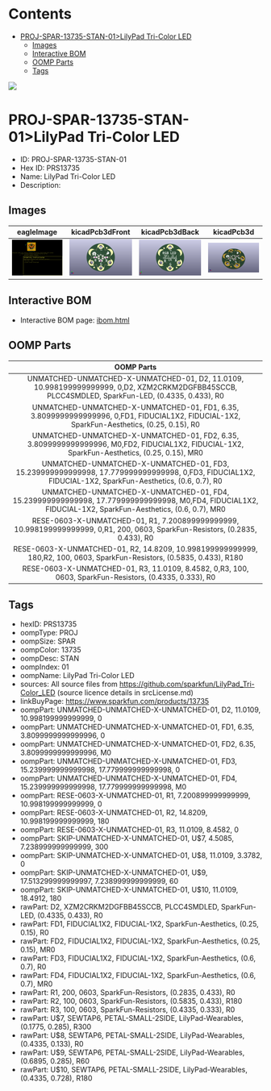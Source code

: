 



Contents
========

* [PROJ-SPAR-13735-STAN-01>LilyPad Tri-Color LED](#proj-spar-13735-stan-01lilypad-tri-color-led)
	* [Images](#images)
	* [Interactive BOM](#interactive-bom)
	* [OOMP Parts](#oomp-parts)
	* [Tags](#tags)
  
![][im]
# PROJ-SPAR-13735-STAN-01>LilyPad Tri-Color LED

- ID: PROJ-SPAR-13735-STAN-01
- Hex ID: PRS13735
- Name: LilyPad Tri-Color LED
- Description: 

## Images
  
  

|eagleImage|kicadPcb3dFront|kicadPcb3dBack|kicadPcb3d|
| :---: | :---: | :---: | :---: |
|[![eagleImage](eagleImage_140.png)](eagleImage_600.png)|[![kicadPcb3dFront](kicadPcb3dFront_140.png)](kicadPcb3dFront_600.png)|[![kicadPcb3dBack](kicadPcb3dBack_140.png)](kicadPcb3dBack_600.png)|[![kicadPcb3d](kicadPcb3d_140.png)](kicadPcb3d_600.png)|

## Interactive BOM

- Interactive BOM page: [ibom.html](kicad/bom/ibom.html)

## OOMP Parts
  

|OOMP Parts|
| :---: |
|UNMATCHED-UNMATCHED-X-UNMATCHED-01, D2, 11.0109, 10.998199999999999, 0,D2, XZM2CRKM2DGFBB45SCCB, PLCC4SMDLED, SparkFun-LED, (0.4335, 0.433), R0|
|UNMATCHED-UNMATCHED-X-UNMATCHED-01, FD1, 6.35, 3.8099999999999996, 0,FD1, FIDUCIAL1X2, FIDUCIAL-1X2, SparkFun-Aesthetics, (0.25, 0.15), R0|
|UNMATCHED-UNMATCHED-X-UNMATCHED-01, FD2, 6.35, 3.8099999999999996, M0,FD2, FIDUCIAL1X2, FIDUCIAL-1X2, SparkFun-Aesthetics, (0.25, 0.15), MR0|
|UNMATCHED-UNMATCHED-X-UNMATCHED-01, FD3, 15.239999999999998, 17.779999999999998, 0,FD3, FIDUCIAL1X2, FIDUCIAL-1X2, SparkFun-Aesthetics, (0.6, 0.7), R0|
|UNMATCHED-UNMATCHED-X-UNMATCHED-01, FD4, 15.239999999999998, 17.779999999999998, M0,FD4, FIDUCIAL1X2, FIDUCIAL-1X2, SparkFun-Aesthetics, (0.6, 0.7), MR0|
|RESE-0603-X-UNMATCHED-01, R1, 7.200899999999999, 10.998199999999999, 0,R1, 200, 0603, SparkFun-Resistors, (0.2835, 0.433), R0|
|RESE-0603-X-UNMATCHED-01, R2, 14.8209, 10.998199999999999, 180,R2, 100, 0603, SparkFun-Resistors, (0.5835, 0.433), R180|
|RESE-0603-X-UNMATCHED-01, R3, 11.0109, 8.4582, 0,R3, 100, 0603, SparkFun-Resistors, (0.4335, 0.333), R0|

## Tags

- hexID: PRS13735
- oompType: PROJ
- oompSize: SPAR
- oompColor: 13735
- oompDesc: STAN
- oompIndex: 01
- oompName: LilyPad Tri-Color LED
- sources: All source files from https://github.com/sparkfun/LilyPad_Tri-Color_LED (source licence details in srcLicense.md)
- linkBuyPage: https://www.sparkfun.com/products/13735
- oompPart: UNMATCHED-UNMATCHED-X-UNMATCHED-01, D2, 11.0109, 10.998199999999999, 0
- oompPart: UNMATCHED-UNMATCHED-X-UNMATCHED-01, FD1, 6.35, 3.8099999999999996, 0
- oompPart: UNMATCHED-UNMATCHED-X-UNMATCHED-01, FD2, 6.35, 3.8099999999999996, M0
- oompPart: UNMATCHED-UNMATCHED-X-UNMATCHED-01, FD3, 15.239999999999998, 17.779999999999998, 0
- oompPart: UNMATCHED-UNMATCHED-X-UNMATCHED-01, FD4, 15.239999999999998, 17.779999999999998, M0
- oompPart: RESE-0603-X-UNMATCHED-01, R1, 7.200899999999999, 10.998199999999999, 0
- oompPart: RESE-0603-X-UNMATCHED-01, R2, 14.8209, 10.998199999999999, 180
- oompPart: RESE-0603-X-UNMATCHED-01, R3, 11.0109, 8.4582, 0
- oompPart: SKIP-UNMATCHED-X-UNMATCHED-01, U$7, 4.5085, 7.238999999999999, 300
- oompPart: SKIP-UNMATCHED-X-UNMATCHED-01, U$8, 11.0109, 3.3782, 0
- oompPart: SKIP-UNMATCHED-X-UNMATCHED-01, U$9, 17.513299999999997, 7.238999999999999, 60
- oompPart: SKIP-UNMATCHED-X-UNMATCHED-01, U$10, 11.0109, 18.4912, 180
- rawPart: D2, XZM2CRKM2DGFBB45SCCB, PLCC4SMDLED, SparkFun-LED, (0.4335, 0.433), R0
- rawPart: FD1, FIDUCIAL1X2, FIDUCIAL-1X2, SparkFun-Aesthetics, (0.25, 0.15), R0
- rawPart: FD2, FIDUCIAL1X2, FIDUCIAL-1X2, SparkFun-Aesthetics, (0.25, 0.15), MR0
- rawPart: FD3, FIDUCIAL1X2, FIDUCIAL-1X2, SparkFun-Aesthetics, (0.6, 0.7), R0
- rawPart: FD4, FIDUCIAL1X2, FIDUCIAL-1X2, SparkFun-Aesthetics, (0.6, 0.7), MR0
- rawPart: R1, 200, 0603, SparkFun-Resistors, (0.2835, 0.433), R0
- rawPart: R2, 100, 0603, SparkFun-Resistors, (0.5835, 0.433), R180
- rawPart: R3, 100, 0603, SparkFun-Resistors, (0.4335, 0.333), R0
- rawPart: U$7, SEWTAP6, PETAL-SMALL-2SIDE, LilyPad-Wearables, (0.1775, 0.285), R300
- rawPart: U$8, SEWTAP6, PETAL-SMALL-2SIDE, LilyPad-Wearables, (0.4335, 0.133), R0
- rawPart: U$9, SEWTAP6, PETAL-SMALL-2SIDE, LilyPad-Wearables, (0.6895, 0.285), R60
- rawPart: U$10, SEWTAP6, PETAL-SMALL-2SIDE, LilyPad-Wearables, (0.4335, 0.728), R180



[im]: kicadPcb3d_450.png
